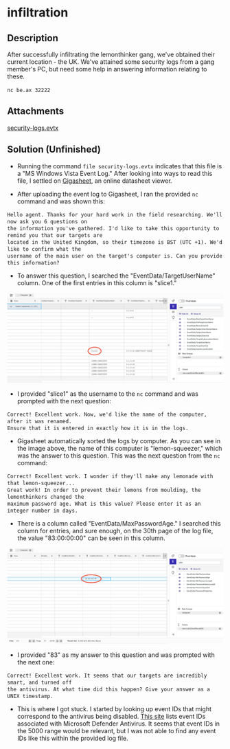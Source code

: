 # infiltration

## Description

After successfully infiltrating the lemonthinker gang, we've obtained their current
location - the UK. We've attained some security logs from a gang member's PC, but need some help in
answering information relating to these.

<code>nc be.ax 32222</code>

## Attachments

[security-logs.evtx](attachments/security-logs.evtx)

## Solution (Unfinished)

- Running the command <code>file security-logs.evtx</code> indicates that this file is a
"MS Windows Vista Event Log." After looking into ways to read this file, I settled on
[Gigasheet](https://www.gigasheet.com), an online datasheet viewer.

- After uploading the event log to Gigasheet, I ran the provided <code>nc</code> command and
was shown this:

```
Hello agent. Thanks for your hard work in the field researching. We'll now ask you 6 questions on
the information you've gathered. I'd like to take this opportunity to remind you that our targets are
located in the United Kingdom, so their timezone is BST (UTC +1). We'd like to confirm what the
username of the main user on the target's computer is. Can you provide this information?
```

- To answer this question, I searched the "EventData/TargetUserName" column. One of the first entries
in this column is "slice1."

![Question 1 Image](question1.png)

- I provided "slice1" as the username to the <code>nc</code> command and
was prompted with the next question:

```
Correct! Excellent work. Now, we'd like the name of the computer, after it was renamed.
Ensure that it is entered in exactly how it is in the logs.
```

- Gigasheet automatically sorted the logs by computer. As you can see in the image above, the
name of this computer is "lemon-squeezer," which was the answer to this question. This was the next
question from the <code>nc</code> command:

```
Correct! Excellent work. I wonder if they'll make any lemonade with that lemon-squeezer...
Great work! In order to prevent their lemons from moulding, the lemonthinkers changed the
maximum password age. What is this value? Please enter it as an integer number in days.
```

- There is a column called "EventData/MaxPasswordAge." I searched this column for entries, and
sure enough, on the 30th page of the log file, the value "83:00:00:00" can be seen in this column.

![Question 3 Image](question3.png)

- I provided "83" as my answer to this question and was prompted with the next one:

```
Correct! Excellent work. It seems that our targets are incredibly smart, and turned off
the antivirus. At what time did this happen? Give your answer as a UNIX timestamp.
```

- This is where I got stuck. I started by looking up event IDs that might correspond to the
antivirus being disabled. [This site](https://learn.microsoft.com/en-us/defender-endpoint/troubleshoot-microsoft-defender-antivirus)
lists event IDs associated with Microsoft Defender Antivirus. It seems that event IDs in the 5000 range would be relevant, but I was not able to find any event
IDs like this within the provided log file.

